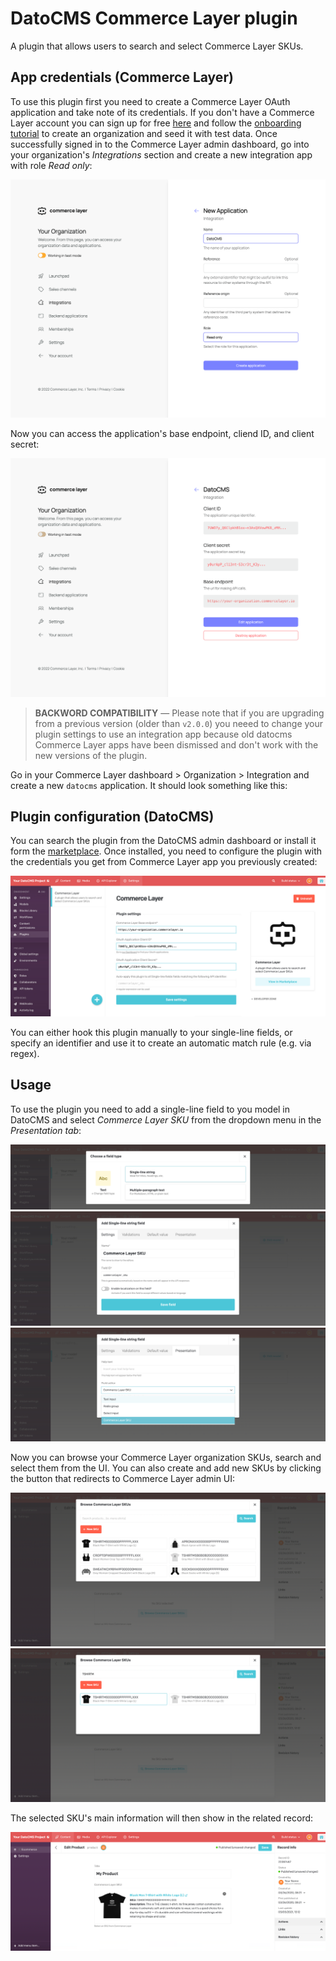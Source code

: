 # DatoCMS Commerce Layer plugin

A plugin that allows users to search and select Commerce Layer SKUs.

## App credentials (Commerce Layer)

To use this plugin first you need to create a Commerce Layer OAuth application and take note of its credentials. If you don't have a Commerce Layer account you can sign up for free [here](https://dashboard.commercelayer.io/sign_up) and follow the [onboarding tutorial](https://docs.commercelayer.io/developers/welcome/onboarding-tutorial) to create an organization and seed it with test data. Once successfully signed in to the Commerce Layer admin dashboard, go into your organization's _Integrations_ section and create a new integration app with role _Read only_:

![New application](docs/new-app.png)

Now you can access the application's base endpoint, cliend ID, and client secret:

![Application credentials](docs/app-credentials.png)

> **BACKWORD COMPATIBILITY** — Please note that if you are upgrading from a previous version (older than `v2.0.0`) you neeed to change your plugin settings to use an integration app because old datocms Commerce Layer apps have been dismissed and don't work with the new versions of the plugin.

Go in your Commerce Layer dashboard > Organization > Integration and create a new `datocms` application. It should look something like this:

## Plugin configuration (DatoCMS)

You can search the plugin from the DatoCMS admin dashboard or install it form the [marketplace](https://www.datocms.com/marketplace/plugins/i/datocms-plugin-commercelayer). Once installed, you need to configure the plugin with the credentials you get from Commerce Layer app you previously created:

![Plugin settings](docs/plugin-settings.jpg)

You can either hook this plugin manually to your single-line fields, or specify an identifier and use it to create an automatic match rule (e.g. via regex).

## Usage

To use the plugin you need to add a single-line field to you model in DatoCMS and select _Commerce Layer SKU_ from the dropdown menu in the _Presentation tab_:

![Field type](docs/field-type.png)
![Field settings](docs/field-settings.jpg)
![Field presentation](docs/field-presentation.png)

Now you can browse your Commerce Layer organization SKUs, search and select them from the UI. You can also create and add new SKUs by clicking the button that redirects to Commerce Layer admin UI:

![SKU search](docs/sku-search.png)
![SKU selection](docs/sku-selection.png)

The selected SKU's main information will then show in the related record:

![SKU visualization](docs/sku-visualization.png)
